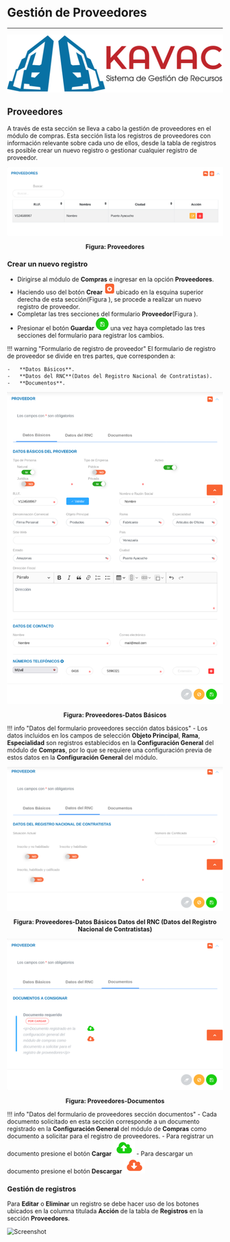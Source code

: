 # Gestión de Proveedores
************************

![Screenshot](img/logokavac.png#imagen)

## Proveedores

A través de esta sección se lleva a cabo la gestión de proveedores en el módulo de compras. Esta sección lista los registros de proveedores con información relevante sobre cada uno de ellos, desde la tabla de registros es posible crear un nuevo registro o gestionar cualquier registro de proveedor.  

![Screenshot](img/figure_15.png)<div style="text-align: center;font-weight: bold">Figura:  Proveedores</div>

### Crear un nuevo registro

-   Dirigirse al módulo de **Compras** e ingresar en la opción **Proveedores**.
-   Haciendo uso del botón **Crear** ![Screenshot](img/create.png#imagen) ubicado en la esquina superior derecha de esta sección(Figura ), se procede a realizar un nuevo registro de proveedor.
-   Completar las tres secciones del formulario **Proveedor**(Figura ).
-   Presionar el botón **Guardar** ![Screenshot](img/save.png#imagen) una vez haya completado las tres secciones del formulario para registrar los cambios.

!!! warning "Formulario de registro de proveedor"
    El formulario de registro de proveedor se divide en tres partes, que corresponden a: 

    -   **Datos Básicos**. 
    -   **Datos del RNC**(Datos del Registro Nacional de Contratistas).
    -   **Documentos**.  

![Screenshot](img/figure_16.png)<div style="text-align: center;font-weight: bold">Figura:  Proveedores-Datos Básicos </div>


!!! info "Datos del formulario proveedores sección datos básicos"
    -   Los datos incluidos en los campos de selección **Objeto Principal**, **Rama**, **Especialidad** son registros establecidos en la **Configuración General** del módulo de **Compras**, por lo que se requiere una configuración previa de estos datos en la **Configuración General** del módulo.

![Screenshot](img/figure_17.png)<div style="text-align: center;font-weight: bold">Figura:  Proveedores-Datos Básicos Datos del RNC (Datos del Registro Nacional de Contratistas)</div>


![Screenshot](img/figure_18.png)<div style="text-align: center;font-weight: bold">Figura:  Proveedores-Documentos </div>

!!! info "Datos del formulario de proveedores sección documentos"
    -   Cada documento solicitado en esta sección corresponde a un documento registrado en la **Configuración General** del módulo de **Compras** como documento a solicitar para el registro de proveedores.
    -   Para registrar un documento presione el botón **Cargar** 
    ![Screenshot](img/upload.png#imagen)
    -   Para descargar un documento presione el botón **Descargar**
     ![Screenshot](img/download.png#imagen) 

### Gestión de registros

Para **Editar** o **Eliminar** un registro se debe hacer uso de los botones ubicados en la columna titulada **Acción** de la tabla de **Registros** en la sección **Proveedores**.

![Screenshot](../img/manage_1.png#imagen)  

